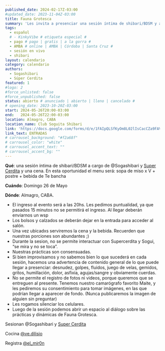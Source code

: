 ```yaml
---
published_date: 2024-02-17Z-03:00
#updated_date: 2023-11-04Z-03:00
title: Fauna Grotesca
summary: 'Les invita a presenciar una sesión íntima de shibari/BDSM y a degustar plato, postre y bebida.'
tags:
  - español
  # - KinkyVibe # etiqueta especial #
  - pago # pago | gratis | a la gorra #
  - AMBA # online | AMBA | Córdoba | Santa Cruz #
  - sesión en vivo
  - shibari
layout: calendario
category: calendario
authors:
  - Sogashibari
  - Súper Cerdita
featured: 1
#logo: 2
#force_unlisted: false
#force_unpublished: false
status: abierto # anunciado | abierto | lleno | cancelado #
# opening_date: 2023-10-20Z-03:00
start: 2024-05-26T20:00-03:00
end:   2024-05-26T22:00-03:00
location: Almagro, CABA
location_name: Club Soguita Shibari
link: 'https://docs.google.com/forms/d/e/1FAIpQLSfKyOm8L02lIsCacCZa9FAVCvFTBmz57Yn4vFBe-b1nCNr3Hw/viewform?usp=sf_link'
link_text: ENTRADAS
# carrousel_background: "#f2a68f"
# carrousel_color: "white"
# carrousel_accent_text: ""
# carrousel_accent_bg: ""
---
```

**Qué**: una sesión íntima de shibari/BDSM a cargo de @Sogashibari y [Super Cerdita](https://www.instagram.com/super.cerdita/) y una cena. En esta oportunidad el menu será: sopa de miso x V + postre + bebida de Te bancha

**Cuándo**: Domingo 26 de Mayo

**Dónde**: Almagro, CABA.

- El ingreso al evento será a las 20hs. Les pedimos puntualidad, ya que pasados 15 minutos no se permitirá el ingreso. Al llegar deberán enviarnos un wsp
- Los bolsos y calzados se deberán dejar en la entrada para acceder al salón.
- Una vez ubicadxs serviremos la cena y la bebida. Recuerden que nuestras porciones son abundantes ;)
- Durante la sesion, no se permite interactuar con Supercerdita y Sogui, “se mira y no se toca”.
- Nuestras prácticas son consensuadas. 
- Si bien improvisamos y no sabemos bien lo que sucederá en cada sesión, hacemos una advertencia de contenido general de lo que puede llegar a presenciar: desnudez, golpes, fluidos, juego de velas, gemidos, gritos, humillación, dolor, asfixia, agujas/sangre y obviamente cuerdas.
- No se permite el registro de fotos ni videos, porque queremos que se entreguen al presente. Tenemos nuestro camarógrafo favorito Maite, y les pediremos su consentimiento para tomar imágenes, en las que podrían llegar a aparecer de fondo. (Nunca publicaremos la imagen de alguien sin preguntar)
- Les rogamos silenciar los celulares.
- Luego de la sesión podemos abrir un espacio al diálogo sobre las prácticas y dinámicas de Fauna Grotesca.

Sesionan @Sogashibari y [Super Cerdita](https://www.instagram.com/super.cerdita/)

Cocina [\@ve.dilisio](https://www.instagram.com/ve.dilisio/)

Registra [\@el_mir0n](https://www.instagram.com/el_mir0n/)
